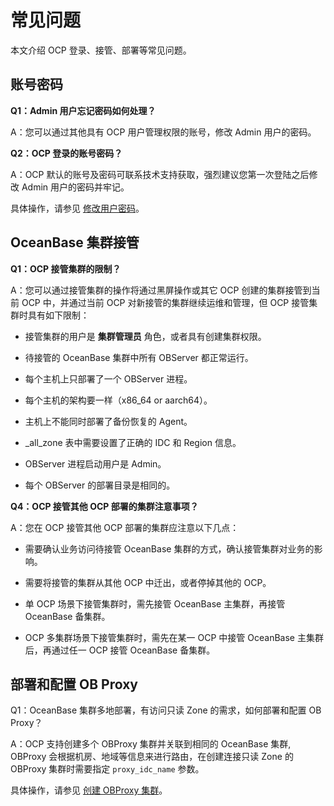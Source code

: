 常见问题
=========================

本文介绍 OCP 登录、接管、部署等常见问题。

## 账号密码

**Q1：Admin 用户忘记密码如何处理？**

A：您可以通过其他具有 OCP 用户管理权限的账号，修改 Admin 用户的密码。

**Q2：OCP 登录的账号密码？**

A：OCP 默认的账号及密码可联系技术支持获取，强烈建议您第一次登陆之后修改 Admin 用户的密码并牢记。

具体操作，请参见 [修改用户密码](10.using-system-management/9.change-user-password.md)。

## OceanBase 集群接管

**Q1：OCP 接管集群的限制？**

A：您可以通过接管集群的操作将通过黑屏操作或其它 OCP 创建的集群接管到当前 OCP 中，并通过当前 OCP 对新接管的集群继续运维和管理，但 OCP 接管集群时具有如下限制：

* 接管集群的用户是 **集群管理员** 角色，或者具有创建集群权限。

* 待接管的 OceanBase 集群中所有 OBServer 都正常运行。

* 每个主机上只部署了一个 OBServer 进程。

* 每个主机的架构要一样（x86_64 or aarch64）。

* 主机上不能同时部署了备份恢复的 Agent。

* _all_zone 表中需要设置了正确的 IDC 和 Region 信息。

* OBServer 进程启动用户是 Admin。

* 每个 OBServer 的部署目录是相同的。

**Q4：OCP 接管其他 OCP 部署的集群注意事项？**

A：您在 OCP 接管其他 OCP 部署的集群应注意以下几点：

* 需要确认业务访问待接管 OceanBase 集群的方式，确认接管集群对业务的影响。

* 需要将接管的集群从其他 OCP 中迁出，或者停掉其他的 OCP。

* 单 OCP 场景下接管集群时，需先接管 OceanBase 主集群，再接管 OceanBase 备集群。

* OCP 多集群场景下接管集群时，需先在某一 OCP 中接管 OceanBase 主集群后，再通过任一 OCP 接管 OceanBase 备集群。

部署和配置 OB Proxy
-----------------------------------

Q1：OceanBase 集群多地部署，有访问只读 Zone 的需求，如何部署和配置 OB Proxy？

A：OCP 支持创建多个 OBProxy 集群并关联到相同的 OceanBase 集群, OBProxy 会根据机房、地域等信息来进行路由，在创建连接只读 Zone 的 OBProxy 集群时需要指定 `proxy_idc_name` 参数。

具体操作，请参见 [创建 OBProxy 集群](8.obproxy-management/1.create-an-obproxy-cluster.md)。
